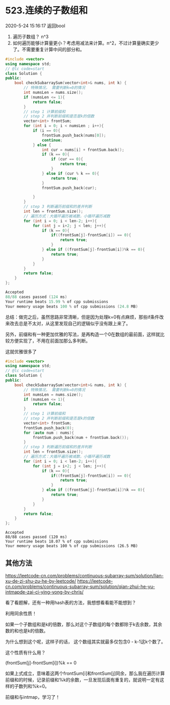# 523.连续的子数组和

2020-5-24 15:16:17
返回bool

1. 遍历子数组？ n^3
2. 如何遍历能够计算量更小？考虑用减法来计算。n^2，不过计算量确实更少了。不需要重复计算中间的部分和。

```cpp
#include <vector>
using namespace std;
// @lc code=start
class Solution {
public:
    bool checkSubarraySum(vector<int>& nums, int k) {
        // 特殊情况， 需要判断k=0的情况
        int numsLen = nums.size();
        if (numsLen <= 1){
            return false;
        }
        // step 1 计算前缀和
        // step 2 并判断前缀和是否是k的倍数
        vector<int> frontSum;
        for (int i = 0; i < numsLen ; i++){
            if (i == 0){
                frontSum.push_back(nums[0]);
                continue;
            } else {
                int cur = nums[i] + frontSum.back();
                if (k == 0){
                    if (cur == 0){
                        return true;
                    }
                } else if (cur % k == 0){
                    return true;
                }
                frontSum.push_back(cur);

            }
        }
        // step 3 判断遍历前缀和的差并判断
        int len = frontSum.size();
        // 遍历方式：大循环遍历被减数，小循环遍历减数
        for (int i = 0; i < len-2; i++){
            for (int j = i+2; j < len; j++){
                if (k == 0){
                    if((frontSum[j]-frontSum[i]) == 0){
                        return true;
                    }
                } else if ((frontSum[j]-frontSum[i])%k == 0){
                    return true;
                }
            }   
        }
        return false;
    }
};
```

```cpp
Accepted
88/88 cases passed (124 ms)
Your runtime beats 15.99 % of cpp submissions
Your memory usage beats 100 % of cpp submissions (24.8 MB)
```

总结：做完之后，虽然思路非常清晰，但是因为处理k=0有点麻烦，那些if条件改来改去总是不太对，从这里发现自己的逻辑似乎没有跟上来了。

另外，前缀和有一种更加优雅的写法，是再构造一个0在数组的最前面，这样就比较方便实现了，不用在前面加那么多判断。


这就优雅很多了
```cpp
#include <vector>
using namespace std;
// @lc code=start
class Solution {
public:
    bool checkSubarraySum(vector<int>& nums, int k) {
        // 特殊情况， 需要判断k=0的情况
        int numsLen = nums.size();
        if (numsLen <= 1){
            return false;
        }
        // step 1 计算前缀和
        // step 2 并判断前缀和是否是k的倍数
        vector<int> frontSum;
        frontSum.push_back(0);
        for (auto num : nums){
            frontSum.push_back(num + frontSum.back());
        }
        // step 3 判断遍历前缀和的差并判断
        int len = frontSum.size();
        // 遍历方式：大循环遍历被减数，小循环遍历减数
        for (int i = 0; i < len-2; i++){
            for (int j = i+2; j < len; j++){
                if (k == 0){
                    if((frontSum[j]-frontSum[i]) == 0){
                        return true;
                    }
                } else if ((frontSum[j]-frontSum[i])%k == 0){
                    return true;
                }
            }   
        }
        return false;
    }
};
```

```
Accepted
88/88 cases passed (120 ms)
Your runtime beats 18.07 % of cpp submissions
Your memory usage beats 100 % of cpp submissions (26.5 MB)
```


## 其他方法

https://leetcode-cn.com/problems/continuous-subarray-sum/solution/lian-xu-de-zi-shu-zu-he-by-leetcode/
https://leetcode-cn.com/problems/continuous-subarray-sum/solution/qian-zhui-he-yu-intmapde-zai-ci-ying-yong-by-chris/

看了看题解，还有一种用hash表的方法，我想想看看能不能想到？

利用同余性质！

如果一个子数组和是k的倍数，那么对这个子数组的每个数都除于k去余数，其余数的和也是k的倍数。

为什么想到这个呢，这样子的话， 这个数组其实就最多仅包含0 - k-1这k个数了。

这个性质有什么用？

(frontSum[j]-frontSum[i])%k == 0

如果上式成立，意味着这两个frontSum[i]和frontSum[j]同余，那么我在遍历计算前缀和的时候，记录前缀和%k的余数，一旦发现后面有重复的，就说明一定有这样的子数列和%k=0。

前缀和与intmap，学习了！